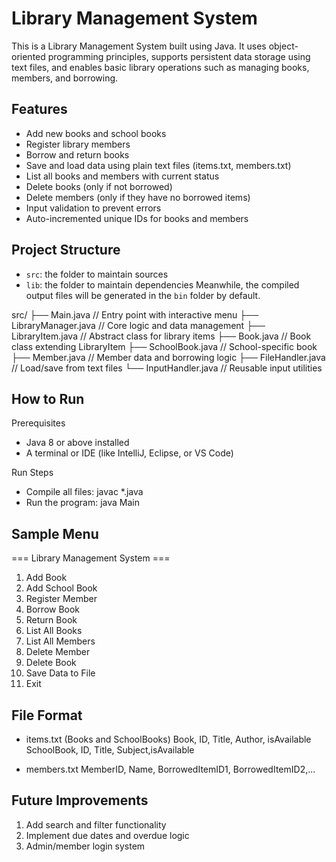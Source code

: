Library Management System
========

This is a Library Management System built using Java. It uses object-oriented programming principles, supports persistent data storage using text files, and enables basic library operations such as managing books, members, and borrowing.

## Features

- Add new books and school books
- Register library members
- Borrow and return books
- Save and load data using plain text files (items.txt, members.txt)
- List all books and members with current status
- Delete books (only if not borrowed)
- Delete members (only if they have no borrowed items)
- Input validation to prevent errors
- Auto-incremented unique IDs for books and members

## Project Structure

- `src`: the folder to maintain sources
- `lib`: the folder to maintain dependencies
Meanwhile, the compiled output files will be generated in the `bin` folder by default.

src/
├── Main.java                 // Entry point with interactive menu
├── LibraryManager.java       // Core logic and data management
├── LibraryItem.java          // Abstract class for library items
├── Book.java                 // Book class extending LibraryItem
├── SchoolBook.java           // School-specific book
├── Member.java               // Member data and borrowing logic
├── FileHandler.java          // Load/save from text files
└── InputHandler.java         // Reusable input utilities

## How to Run

Prerequisites
- Java 8 or above installed
- A terminal or IDE (like IntelliJ, Eclipse, or VS Code)

Run Steps
- Compile all files: javac *.java
- Run the program: java Main

## Sample Menu

=== Library Management System ===
1. Add Book
2. Add School Book
3. Register Member
4. Borrow Book
5. Return Book
6. List All Books
7. List All Members
8. Delete Member
9. Delete Book
10. Save Data to File
11. Exit

## File Format
- items.txt (Books and SchoolBooks)
Book, ID, Title, Author, isAvailable
SchoolBook, ID, Title, Subject,isAvailable

- members.txt
MemberID, Name, BorrowedItemID1, BorrowedItemID2,...


## Future Improvements
1. Add search and filter functionality
2. Implement due dates and overdue logic
3. Admin/member login system
